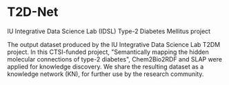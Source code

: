 # T2D-Net

IU Integrative Data Science Lab (IDSL) Type-2 Diabetes Mellitus project

The output dataset produced by the IU Integrative Data Science Lab T2DM project.  In this CTSI-funded project, "Semantically mapping the hidden molecular connections of type-2 diabetes", Chem2Bio2RDF and SLAP were applied for knowledge discovery.  We share the resulting dataset as a knowledge network (KN), for further use by the research community.

